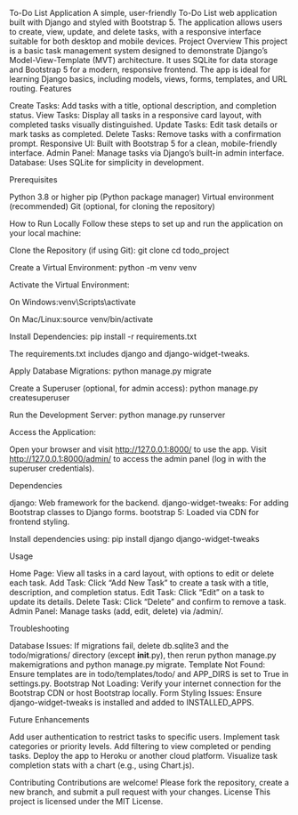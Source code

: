 To-Do List Application
A simple, user-friendly To-Do List web application built with Django and styled with Bootstrap 5. The application allows users to create, view, update, and delete tasks, with a responsive interface suitable for both desktop and mobile devices.
Project Overview
This project is a basic task management system designed to demonstrate Django’s Model-View-Template (MVT) architecture. It uses SQLite for data storage and Bootstrap 5 for a modern, responsive frontend. The app is ideal for learning Django basics, including models, views, forms, templates, and URL routing.
Features

Create Tasks: Add tasks with a title, optional description, and completion status.
View Tasks: Display all tasks in a responsive card layout, with completed tasks visually distinguished.
Update Tasks: Edit task details or mark tasks as completed.
Delete Tasks: Remove tasks with a confirmation prompt.
Responsive UI: Built with Bootstrap 5 for a clean, mobile-friendly interface.
Admin Panel: Manage tasks via Django’s built-in admin interface.
Database: Uses SQLite for simplicity in development.

Prerequisites

Python 3.8 or higher
pip (Python package manager)
Virtual environment (recommended)
Git (optional, for cloning the repository)

How to Run Locally
Follow these steps to set up and run the application on your local machine:

Clone the Repository (if using Git):
git clone <repository-url>
cd todo_project


Create a Virtual Environment:
python -m venv venv


Activate the Virtual Environment:

On Windows:venv\Scripts\activate


On Mac/Linux:source venv/bin/activate




Install Dependencies:
pip install -r requirements.txt

The requirements.txt includes django and django-widget-tweaks.

Apply Database Migrations:
python manage.py migrate


Create a Superuser (optional, for admin access):
python manage.py createsuperuser


Run the Development Server:
python manage.py runserver


Access the Application:

Open your browser and visit http://127.0.0.1:8000/ to use the app.
Visit http://127.0.0.1:8000/admin/ to access the admin panel (log in with the superuser credentials).


Dependencies

django: Web framework for the backend.
django-widget-tweaks: For adding Bootstrap classes to Django forms.
bootstrap 5: Loaded via CDN for frontend styling.

Install dependencies using:
pip install django django-widget-tweaks

Usage

Home Page: View all tasks in a card layout, with options to edit or delete each task.
Add Task: Click “Add New Task” to create a task with a title, description, and completion status.
Edit Task: Click “Edit” on a task to update its details.
Delete Task: Click “Delete” and confirm to remove a task.
Admin Panel: Manage tasks (add, edit, delete) via /admin/.

Troubleshooting

Database Issues: If migrations fail, delete db.sqlite3 and the todo/migrations/ directory (except __init__.py), then rerun python manage.py makemigrations and python manage.py migrate.
Template Not Found: Ensure templates are in todo/templates/todo/ and APP_DIRS is set to True in settings.py.
Bootstrap Not Loading: Verify your internet connection for the Bootstrap CDN or host Bootstrap locally.
Form Styling Issues: Ensure django-widget-tweaks is installed and added to INSTALLED_APPS.

Future Enhancements

Add user authentication to restrict tasks to specific users.
Implement task categories or priority levels.
Add filtering to view completed or pending tasks.
Deploy the app to Heroku or another cloud platform.
Visualize task completion stats with a chart (e.g., using Chart.js).

Contributing
Contributions are welcome! Please fork the repository, create a new branch, and submit a pull request with your changes.
License
This project is licensed under the MIT License.
